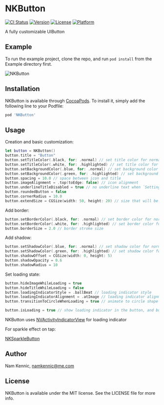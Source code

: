 # NKButton

[![CI Status](http://img.shields.io/travis/namkennic/NKButton.svg?style=flat)](https://travis-ci.org/namkennic/NKButton)
[![Version](https://img.shields.io/cocoapods/v/NKButton.svg?style=flat)](http://cocoapods.org/pods/NKButton)
[![License](https://img.shields.io/cocoapods/l/NKButton.svg?style=flat)](http://cocoapods.org/pods/NKButton)
[![Platform](https://img.shields.io/cocoapods/p/NKButton.svg?style=flat)](http://cocoapods.org/pods/NKButton)

A fully customizable UIButton

## Example

To run the example project, clone the repo, and run `pod install` from the Example directory first.

![NKButton](https://github.com/kennic/NKButton/blob/master/demo.gif)

## Installation

NKButton is available through [CocoaPods](http://cocoapods.org). To install
it, simply add the following line to your Podfile:

```ruby
pod 'NKButton'
```

## Usage

Creation and basic customization:
```swift
let button = NKButton()
button.title = "Button"
button.setTitleColor(.black, for: .normal) // set title color for normal state
button.setTitleColor(.white, for: .highlighted) // set title color for highlight state
button.setBackgroundColor(.blue, for: .normal) // set background color for normal state
button.setBackgroundColor(.green, for: .highlighted) // set background color for highlight state
button.spacing = 10.0 // space between icon and title
button.imageAlignment = .top(toEdge: false) // icon alignment
button.underlineTitleDisabled = true // no underline text when `Settings > Accessibility > Button Shapes` is ON
button.roundedButton = false
button.cornerRadius = 10.0
button.extendSize = CGSize(width: 50, height: 20) // size that will be included in sizeThatFits
```

Add border:
```swift
button.setBorderColor(.black, for: .normal) // set border color for normal state
button.setBorderColor(.white, for: .highlighted) // set border color for highlight state
button.borderSize = 2.0 // border stroke size
```

Add shadow:
```swift
button.setShadowColor(.blue, for: .normal) // set shadow color for normal state
button.setShadowColor(.green, for: .highlighted) // set shadow color for highlight state
button.shadowOffset = CGSize(width: 0, height: 5)
button.shadowOpacity = 0.6
button.shadowRadius = 10
```

Set loading state:

```swift
button.hideImageWhileLoading = true
button.hideTitleWhileLoading = false
button.loadingIndicatorStyle = .ballBeat // loading indicator style
button.loadingIndicatorAlignment = .atImage // loading indicator alignment, apply when transitionToCircleWhenLoading = false
button.transitionToCircleWhenLoading = true // animate to circle shape while in loading state

button.isLoading = true // show loading indicator in the button, and button will be disabled automatically until setting isLoading = false
```

NKButton uses [NVActivityIndicatorView](https://github.com/ninjaprox/NVActivityIndicatorView) for loading indicator

For sparkle effect on tap:

[NKSparkleButton](https://github.com/kennic/NKSparkleButton)

## Author

Nam Kennic, namkennic@me.com

## License

NKButton is available under the MIT license. See the LICENSE file for more info.
